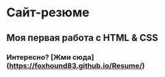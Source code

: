 # Сайт-резюме
## Моя первая работа с HTML & CSS
### Интересно? [Жми сюда] (https://foxhound83.github.io/Resume/)

